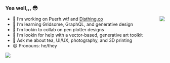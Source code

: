 ### Yea well,,, 😳
<div>
  <img align="right" src="https://github-readme-stats.vercel.app/api/top-langs/?username=tonyketcham&show_icons=true&theme=nightowl&hide=php,plsql" />
  <ul>
    <li>🔭 I’m working on Puerh.wtf and <a href="https://disthing.co">Disthing.co</a></li>
    <li>🌱 I’m learning Gridsome, GraphQL, and generative design</li>
    <li>👯 I’m lookin to collab on pen plotter designs</li>
    <li>🤔 I’m lookin for help with a vector-based, generative art toolkit</li>
    <li>💬 Ask me about tea, UI/UX, photography, and 3D printing</li>
    <li>😄 Pronouns: he/they</li>
  </ul>
</div>
<img align="left" src="https://github-readme-stats.vercel.app/api?username=tonyketcham&show_icons=true&theme=nightowl&count_private=true" />
